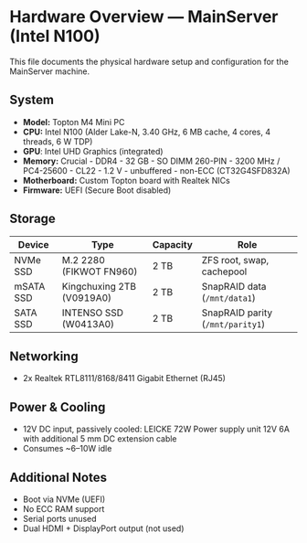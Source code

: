 # Hardware Overview — MainServer (Intel N100)

This file documents the physical hardware setup and configuration for the MainServer machine.

## System

- **Model:** Topton M4 Mini PC
- **CPU:** Intel N100 (Alder Lake-N, 3.40 GHz, 6 MB cache, 4 cores, 4 threads, 6 W TDP)
- **GPU**: Intel UHD Graphics (integrated)
- **Memory:** Crucial - DDR4 - 32 GB - SO DIMM 260-PIN - 3200 MHz / PC4-25600 - CL22 - 1.2 V - unbuffered - non-ECC (CT32G4SFD832A)
- **Motherboard:** Custom Topton board with Realtek NICs
- **Firmware:** UEFI (Secure Boot disabled)

## Storage

| Device    | Type                      | Capacity | Role                             |
| --------- | ------------------------- | -------- | -------------------------------- |
| NVMe SSD  | M.2 2280 (FIKWOT FN960)   | 2 TB     | ZFS root, swap, cachepool        |
| mSATA SSD | Kingchuxing 2TB (V0919A0) | 2 TB     | SnapRAID data (`/mnt/data1`)     |
| SATA SSD  | INTENSO SSD (W0413A0)     | 2 TB     | SnapRAID parity (`/mnt/parity1`) |

## Networking

- 2x Realtek RTL8111/8168/8411 Gigabit Ethernet (RJ45)

## Power & Cooling

- 12V DC input, passively cooled: LEICKE 72W Power supply unit 12V 6A with additional 5 mm DC extension cable
- Consumes ~6–10W idle

## Additional Notes

- Boot via NVMe (UEFI)
- No ECC RAM support
- Serial ports unused
- Dual HDMI + DisplayPort output (not used)
